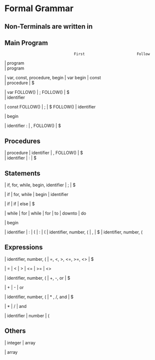 
# Formal Grammar

## Non-Terminals are written in <name>

## Main Program
                                    First                        Follow
<Program>                    | program            
<Program-Header>             | program           

<Block>                      | var, const, procedure, begin
<Declaration-Part>           | var                               begin
<Declaration-Part>           | const           
<Declaration-Part>           | procedure
<Declaration-Part>           | $

<Variable-Declaration>       | var                               FOLLOW(<Declaration-Part>)
<Variable-Declaration-Pr>    | ;                                 FOLLOW(<Variable-Declaration>)
<Variable-Declaration-Pr>    | $                                 
<Variable-Declaration-Part>  | identifier

<Constant-Declaration>       | const                             FOLLOW(<Declaration-Part>)
<Constant-Declaration-Pr>    | ;
<Constant-Declaration-Pr>    | $                                 FOLLOW(<Constant-Declaration>) 
<Constant-Declaration-Part>  | identifier

<Statement-Part>             | begin

<Identifier-List>            | identifier                        :
<Identifier-List-Pr>         | ,                                 FOLLOW(<Identifier-List>)
<Identifier-List-Pr>         | $

## Procedures

<Procedure-Declaration>      | procedure
<Parameter-List>             | identifier
<Parameter-List-Pr>          | ,                                 FOLLOW(<Parameter-List>)
<Parameter-List-Pr>          | $                                 
<Parameter>                  | identifier
<Return-Type>                | :
<Return-Type>                | $

## Statements

<Statement-Sequence>         | if, for, while, begin, identifier
<Statement-Sequence-Pr>      | ;
<Statement-Sequence-Pr>      | $ 

<Statement>                  | if 
<Statement>                  | for, while
<Statement>                  | begin
<Statement>                  | identifier

<Conditional-Statement>      | if
<If-Statement>               | if
<If-Statement-Pr>            | else
<If-Statement-Pr>            | $

<Repeditive-Statement>       | while
<Repeditive-Statement>       | for
<While-Statement>            | while
<For-Statement>              | for 
<For-Statement-Pr>           | to 
<For-Statement-Pr>           | downto 
<For-Statement-End>          | do 

<Block-Statement>            | begin

<Regular-Statement>          | identifier
<Regular-Statment-Pr>        | :
<Regular-Statement-Pr>       | (
<Assignment-Statement>       | :
<Procedure-Statement>        | (
<Usage-Parameter-List>       | identifier, number, ( 
<Usage-Parameter-List-Pr>    | ,
<Usage-Parameter-List-Pr>    | $
<Usage-Parameter>            | identifier, number, (

## Expressions

<Expression>                 | identifier, number, (
<Expression-Pr>              | =, <, >, <=, >=, <>
<Expression-Pr>              | $ 

<Comparison-Operator>        | = 
<Comparison-Operator>        | <
<Comparison-Operator>        | >
<Comparison-Operator>        | <=
<Comparison-Operator>        | >=
<Comparison-Operator>        | <>

<Base-Expression>            | identifier, number, (
<Base-Expression-Pr>         | +, -, or 
<Base-Expression-Pr>         | $ 

<Plus-Minus-Or>              | + 
<Plus-Minus-Or>              | -
<Plus-Minus-Or>              | or

<Term>                       | identifier, number, (
<Term-Pr>                    | * , /, and
<Term-Pr>                    | $

<Mult-Div-And>               | *
<Mult-Div-And>               | /
<Mult-Div-And>               | and

<Factor>                     | identifier 
<Factor>                     | number 
<Factor>                     | (

## Others

<Type>                       | integer 
<Type>                       | array 

<Array-Type>                 | array 






